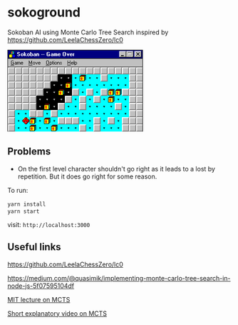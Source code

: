 # sokoground

Sokoban AI using Monte Carlo Tree Search inspired by https://github.com/LeelaChessZero/lc0

![Classic Sokoban](https://github.com/eguneys/sokoground/blob/master/assets/soko.gif)

## Problems

* On the first level character shouldn't go right as it leads to a lost by repetition. But it does go right for some reason.

To run:

    yarn install
    yarn start

visit: `http://localhost:3000`

## Useful links

https://github.com/LeelaChessZero/lc0

https://medium.com/@quasimik/implementing-monte-carlo-tree-search-in-node-js-5f07595104df

[MIT lecture on MCTS](https://www.youtube.com/watch?v=xmImNoDc9Z4)

[Short explanatory video on MCTS](https://www.youtube.com/watch?v=NjeYgIbPMmg)
